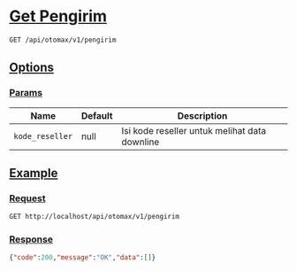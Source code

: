 # [Get Pengirim]()

```bash
GET /api/otomax/v1/pengirim
```

## [Options]()

### [Params]()

Name | Default | Description
--- | --- | ---
`kode_reseller` | null | Isi kode reseller untuk melihat data downline

## [Example]()

### [Request]()

```bash
GET http://localhost/api/otomax/v1/pengirim
```

### [Response]()

```json
{"code":200,"message":"OK","data":[]}
```